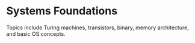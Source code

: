 # Systems Foundations

Topics include Turing machines, transistors, binary, memory architecture, and basic OS concepts.